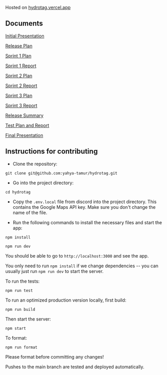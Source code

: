 Hosted on [hydrotag.vercel.app](https://hydrotag.vercel.app/)

## Documents

[Initial Presentation](documents/HydroTag%20Initial%20Presentation.pptx)

[Release Plan](documents/HydroTag%20Release%20Plan.pdf)

[Sprint 1 Plan](documents/HydroTag%20Sprint%201%20Plan.pdf)

[Sprint 1 Report](documents/HydroTag%20Sprint%201%20Report.pdf)

[Sprint 2 Plan](documents/HydroTag%20Sprint%202%20Plan.pdf)

[Sprint 2 Report](documents/HydroTag%20Sprint%202%20Report.pdf)

[Sprint 3 Plan](documents/HydroTag%20Sprint%203%20Plan.pdf)

[Sprint 3 Report](documents/HydroTag%20Sprint%203%20Report.pdf)

[Release Summary](documents/HydroTag%20Release%20Summary.pdf)

[Test Plan and Report](documents/Test%20Plan%20and%20Report.pdf)

[Final Presentation](https://docs.google.com/presentation/d/1fvRpmCEcg1aN0IPgXJzBMwng9EW1PTLbd2yWc1fDhcE/edit?usp=sharing)

## Instructions for contributing

- Clone the repository:

`git clone git@github.com:yahya-tamur/hydrotag.git`

- Go into the project directory:

`cd hydrotag`

- Copy the `.env.local` file from discord into the project directory. This
  contains the Google Maps API key. Make sure you don't change the name of
  the file.

- Run the following commands to install the necessary files and start the app:

`npm install`

`npm run dev`

You should be able to go to `http://localhost:3000` and see the
app.

You only need to run `npm install` if we change dependencies -- you can
usually just run `npm run dev` to start the server.

To run the tests:

`npm run test`

To run an optimized
production version locally, first build:

`npm run build`

Then start the server:

`npm start`

To format:

`npm run format`

Please format before committing any changes!

Pushes to the main branch are tested and deployed automatically.

